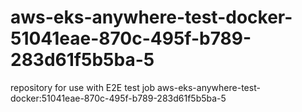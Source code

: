 # aws-eks-anywhere-test-docker-51041eae-870c-495f-b789-283d61f5b5ba-5
repository for use with E2E test job aws-eks-anywhere-test-docker:51041eae-870c-495f-b789-283d61f5b5ba-5
